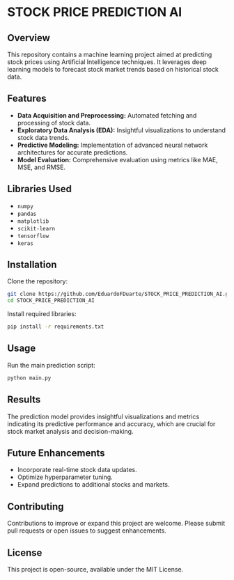 # STOCK PRICE PREDICTION AI

## Overview

This repository contains a machine learning project aimed at predicting stock prices using Artificial Intelligence techniques. It leverages deep learning models to forecast stock market trends based on historical stock data.

## Features

* **Data Acquisition and Preprocessing:** Automated fetching and processing of stock data.
* **Exploratory Data Analysis (EDA):** Insightful visualizations to understand stock data trends.
* **Predictive Modeling:** Implementation of advanced neural network architectures for accurate predictions.
* **Model Evaluation:** Comprehensive evaluation using metrics like MAE, MSE, and RMSE.

## Libraries Used

* `numpy`
* `pandas`
* `matplotlib`
* `scikit-learn`
* `tensorflow`
* `keras`

## Installation

Clone the repository:

```bash
git clone https://github.com/EduardoFDuarte/STOCK_PRICE_PREDICTION_AI.git
cd STOCK_PRICE_PREDICTION_AI
```

Install required libraries:

```bash
pip install -r requirements.txt
```

## Usage

Run the main prediction script:

```bash
python main.py
```

## Results

The prediction model provides insightful visualizations and metrics indicating its predictive performance and accuracy, which are crucial for stock market analysis and decision-making.

## Future Enhancements

* Incorporate real-time stock data updates.
* Optimize hyperparameter tuning.
* Expand predictions to additional stocks and markets.

## Contributing

Contributions to improve or expand this project are welcome. Please submit pull requests or open issues to suggest enhancements.

## License

This project is open-source, available under the MIT License.
